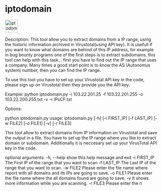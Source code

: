 # iptodomain
<img src="https://cloud.githubusercontent.com/assets/6917066/21866468/6590ab3a-d818-11e6-89f7-609e2d8f1171.jpg" alt="iptodomain" height="42" width="42">

Description:
This tool allow you to extract domains from a IP range, using the historic information archived in Virustotal(using API key). It is usefull if you want to know what domains are behind of this IP address, for example in bug bounty programs one of the first steps is to extract subdomains, this tool can help with this task... first you have to find out the IP range that uses a company. Many times a good start point is to know the AS (Autonomus system) number, then you can find the IP range.

To use this tool you have to set up your Virustotal API key in the code, please sign up on Virustotal then they provide you the API key.

Example:
python iptodomain.py -i 103.22.201.25  -f 103.22.201.255  -o 103.22.200.255.txt -v -r IPsCF.txt


Options:

python iptodomain.py 
usage: iptodomain.py [-h] [-i FIRST_IP] [-f LAST_IP] [-w FILE2] [-o FILE1]
                     [-v] [-r FILE3]

This tool allow to extract domains from IP information on Virustotal and save
the output in a file. You have to set up the IP range where you like to
extract domain or subdomain. Additionally it is neccesary set up your
VirusTotal API key in the code.

optional arguments:
  -h, --help   show this help message and exit
  -i FIRST_IP  The First IP of the range that you want to scan
  -f LAST_IP   The Last IP of the range that you want to scan.
  -w FILE2     Please enter the file name where report with all domains and
               its IPs are going to save.
  -o FILE1     Please enter the file name where the all domains found are
               going to save.
  -v           It shows more information while you are scanning.
  -r FILE3     Please enter the n
